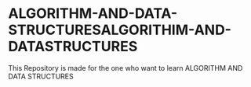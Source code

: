 # ALGORITHM-AND-DATA-STRUCTURESALGORITHIM-AND-DATASTRUCTURES
This Repository is made for the one who want to learn ALGORITHM AND DATA STRUCTURES

